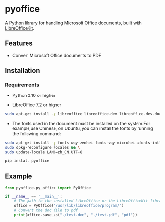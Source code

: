 # pyoffice

A Python library for handling Microsoft Office documents, built with [LibreOfficeKit](https://docs.libreoffice.org/libreofficekit.html).

## Features

- Convert Microsoft Office documents to PDF

## Installation
### Requirements
- Python 3.10 or higher

- LibreOffice 7.2 or higher
```bash
sudo apt-get install -y libreoffice libreoffice-dev libreoffice-dev-doc
```

- The fonts used in the document must be installed on the system.For example,use Chinese, on Ubuntu, you can install the fonts by running the following command:
```bash
sudo apt-get install -y fonts-wqy-zenhei fonts-wqy-microhei xfonts-intl-chinese ttf-wqy-zenhei ttf-wqy-microhei language-pack-zh-hans language-pack-zh-hant && \
sudo dpkg-reconfigure locales && \
sudo update-locale LANG=zh_CN.UTF-8
```

```bash
pip install pyoffice
```

## Example

```python
from pyoffice.py_office import PyOffice

if __name__ == '__main__':
    # The path to the installed LibreOffice or the LibreOfficeKit library.
    office = PyOffice("/usr/lib/libreoffice/program/")
    # Convert the doc file to pdf
    print(office.save_as("./test.doc", "./test.pdf", "pdf"))
```